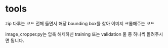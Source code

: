 # tools
zip 다루는 코드
전체 돌면서 해당 bounding box를 찾아 이미지 크롭해주는 코드

image_cropper.py는 압축 해제하신 training 또는 validation 둘 중 하나씩 돌려주시면 됩니다.
